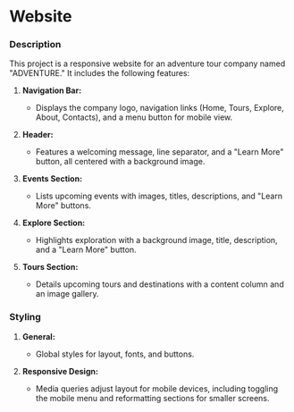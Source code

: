 # Website 

### Description

This project is a responsive website for an adventure tour company named "ADVENTURE." It includes the following features:

1. **Navigation Bar:**
   - Displays the company logo, navigation links (Home, Tours, Explore, About, Contacts), and a menu button for mobile view.

2. **Header:**
   - Features a welcoming message, line separator, and a "Learn More" button, all centered with a background image.

3. **Events Section:**
   - Lists upcoming events with images, titles, descriptions, and "Learn More" buttons.

4. **Explore Section:**
   - Highlights exploration with a background image, title, description, and a "Learn More" button.

5. **Tours Section:**
   - Details upcoming tours and destinations with a content column and an image gallery.

### Styling

1. **General:**
   - Global styles for layout, fonts, and buttons.

2. **Responsive Design:**
   - Media queries adjust layout for mobile devices, including toggling the mobile menu and reformatting sections for smaller screens.


